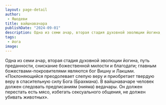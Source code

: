 ```yaml
---
layout: page-detail
author:
 - Яшодеви
title: вайшнавачара
publishDate: "2024-09-01"
description: Одна из семи ачар, вторая стадия духовной эволюции йогина, путь преданности, снискание божественной милости и благодати; главным божествами-покровителями являются бог Вишну и Лакшми.
tags:
 - йога
image: 
---
```


Одна из семи ачар, вторая стадия духовной эволюции йогина, путь преданности, снискание божественной милости и благодати; главным божествами-покровителями являются бог Вишну и Лакшми.
	«Поклоняющийся преодолевает слепую веру и приобретает твердую веру в спасительную силу Бога (Брахмана). В вайшнавачаре человек должен следовать предписаниям (нияма) ведачары. Он должен перестать есть мясо, избегать сексуального общения, не должен убивать животных».

